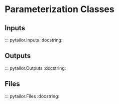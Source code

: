 # Parameterization Classes

## Inputs

::: pytailor.Inputs
    :docstring:



## Outputs

::: pytailor.Outputs
    :docstring:


## Files

::: pytailor.Files
    :docstring:




